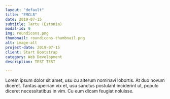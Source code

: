 ```yaml
---
layout: "default"
title: "EMCL8"
date: 2019-07-15
subtitle: Tartu (Estonia)
modal-id: 9
img: roundicons.png
thumbnail: roundicons-thumbnail.png
alt: image-alt
project-date: 2019-07-15
client: Start Bootstrap
category: Web Development
description: TEST TEST

---
```



Lorem ipsum dolor sit amet, usu cu alterum nominavi lobortis. At duo novum diceret. Tantas apeirian vix et, usu sanctus postulant inciderint ut, populo diceret necessitatibus in vim. Cu eum dicam feugiat noluisse.
